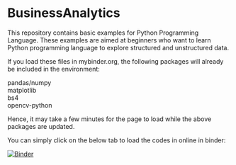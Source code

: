 # BusinessAnalytics
This repository contains basic examples for Python Programming Language. These examples are aimed at beginners who want to learn Python programming language to explore structured and unstructured data.

If you load these files in mybinder.org, the following packages will already be included in the environment:

pandas/numpy  
matplotlib  
bs4  
opencv-python  

Hence, it may take a few minutes for the page to load while the above packages are updated.

You can simply click on the below tab to load the codes in online in binder:

[![Binder](https://mybinder.org/badge_logo.svg)](https://mybinder.org/v2/gh/bibekbhatta/BusinessAnalytics/HEAD)
